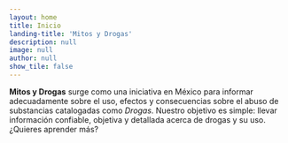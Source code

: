 ```yaml
---
layout: home
title: Inicio
landing-title: 'Mitos y Drogas'
description: null
image: null
author: null
show_tile: false
---
```


**Mitos y Drogas** surge como una iniciativa en México para informar adecuadamente sobre el uso, efectos y consecuencias sobre el abuso de substancias catalogadas como *Drogas*. Nuestro objetivo es simple: llevar información confiable, objetiva y detallada acerca de drogas y su uso. ¿Quieres aprender más?
